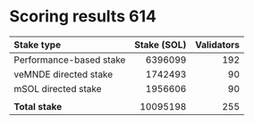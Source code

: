 # Scoring results 614

| Stake type              | Stake (SOL)    | Validators     |
|:------------------------|---------------:|---------------:|
| Performance-based stake | 6396099        | 192            |
| veMNDE directed stake   | 1742493        | 90             |
| mSOL directed stake     | 1956606        | 90             |
|                         |                |                |
| **Total stake**         | 10095198       | 255            |